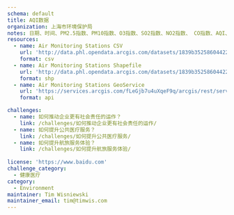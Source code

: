 ```yaml
---
schema: default
title: AQI数据
organization: 上海市环境保护局
notes: 日期、时间、PM2.5指数、PM10指数、O3指数、SO2指数、NO2指数、 CO指数、AQI、质量评价、首要污染物
resources:
  - name: Air Monitoring Stations CSV
    url: 'http://data.phl.opendata.arcgis.com/datasets/1839b35258604422b0b520cbb668df0d_0.csv'
    format: csv
  - name: Air Monitoring Stations Shapefile
    url: 'http://data.phl.opendata.arcgis.com/datasets/1839b35258604422b0b520cbb668df0d_0.zip'
    format: shp
  - name: Air Monitoring Stations GeoService
    url: 'https://services.arcgis.com/fLeGjb7u4uXqeF9q/arcgis/rest/services/Air_Monitoring_Stations/FeatureServer/0/query'
    format: api

challenges:
  - name: 如何推动企业更有社会责任的运作？
    link: /challenges/如何推动企业更有社会责任的运作/
  - name: 如何提升公共医疗服务？
    link: /challenges/如何提升公共医疗服务/
  - name: 如何提升航旅服务体验？
    link: /challenges/如何提升航旅服务体验/
    
license: 'https://www.baidu.com'
challenge_category: 
  - 健康医疗
category:
  - Environment
maintainer: Tim Wisniewski
maintainer_email: tim@timwis.com
---
```

